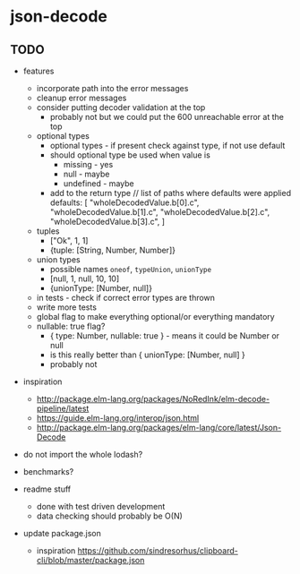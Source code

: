 # json-decode

## TODO

- features
    - incorporate path into the error messages
    - cleanup error messages
    - consider putting decoder validation at the top
        - probably not but we could put the 600 unreachable error at the top
    - optional types
        - optional types - if present check against type, if not use default
        - should optional type be used when value is
            - missing - yes
            - null - maybe
            - undefined - maybe
        - add to the return type
            // list of paths where defaults were applied
            defaults: [
                "wholeDecodedValue.b[0].c",
                "wholeDecodedValue.b[1].c",
                "wholeDecodedValue.b[2].c",
                "wholeDecodedValue.b[3].c",
            ]
    - tuples
        - ["Ok", 1, 1]
        - {tuple: [String, Number, Number]}
    - union types
        - possible names `oneof`, `typeUnion`, `unionType`
        - [null, 1, null, 10, 10]
        - {unionType: [Number, null]}
    - in tests - check if correct error types are thrown
    - write more tests
    - global flag to make everything optional/or everything mandatory
    - nullable: true flag?
        - { type: Number, nullable: true } - means it could be Number or null
        - is this really better than { unionType: [Number, null] }
        - probably not

- inspiration
    - http://package.elm-lang.org/packages/NoRedInk/elm-decode-pipeline/latest
    - https://guide.elm-lang.org/interop/json.html
    - http://package.elm-lang.org/packages/elm-lang/core/latest/Json-Decode

- do not import the whole lodash?
- benchmarks?
- readme stuff
    - done with test driven development
    - data checking should probably be O(N)

- update package.json
    - inspiration https://github.com/sindresorhus/clipboard-cli/blob/master/package.json
